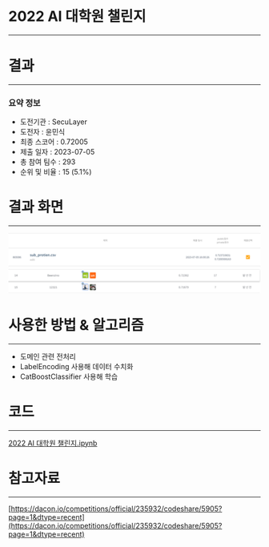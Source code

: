 # 2022 AI 대학원 챌린지
-----------------------------------
# 결과
-----------------------------------
### 요약 정보
  * 도전기관 : SecuLayer
  * 도전자 : 윤민식
  * 최종 스코어 : 0.72005
  * 제출 일자 : 2023-07-05
  * 총 참여 팀수 : 293
  * 순위 및 비율 : 15 (5.1%)
# 결과 화면
-----------------------------------
![score](./img/score.PNG)
![rank](./img/rank.PNG)
# 사용한 방법 & 알고리즘
----------------------------------
  * 도메인 관련 전처리
  * LabelEncoding 사용해 데이터 수치화
  * CatBoostClassifier 사용해 학습
# 코드
----------------------------------
[2022 AI 대학원 챌린지.ipynb](https://github.com/yms0606/SecuLayer/blob/main/2022%20AI%20%EB%8C%80%ED%95%99%EC%9B%90%20%EC%B1%8C%EB%A6%B0%EC%A7%80/2022%20AI%20%EB%8C%80%ED%95%99%EC%9B%90%20%EC%B1%8C%EB%A6%B0%EC%A7%80.ipynb)
# 참고자료
----------------------------------
[https://dacon.io/competitions/official/235932/codeshare/5905?page=1&dtype=recent](https://dacon.io/competitions/official/235932/codeshare/5905?page=1&dtype=recent)
